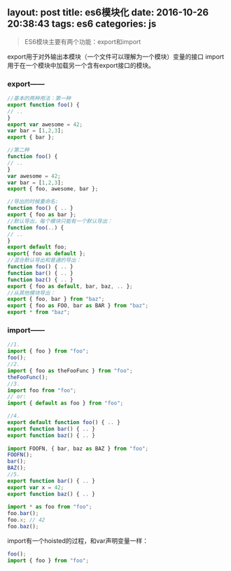 layout: post
title: es6模块化
date: 2016-10-26 20:38:43
tags: es6
categories: js
---
> ES6模块主要有两个功能：export和import

<!-- more -->

export用于对外输出本模块（一个文件可以理解为一个模块）变量的接口
import用于在一个模块中加载另一个含有export接口的模块。

### export——

```javascript
//基本的两种用法：第一种
export function foo() {  
// ..  
}  
export var awesome = 42;  
var bar = [1,2,3];  
export { bar };  

//第二种
function foo() {  
// ..  
}  
var awesome = 42;  
var bar = [1,2,3];  
export { foo, awesome, bar };  
```
```javascript
//导出的时候重命名:
function foo() { .. }  
export { foo as bar };  
//默认导出，每个模块只能有一个默认导出：
function foo(..) {  
// ..  
}  
export default foo;  
export{ foo as default }; 
//混合默认导出和普通的导出：
function foo() { .. }  
function bar() { .. }  
function baz() { .. }  
export { foo as default, bar, baz, .. }; 
//从其他模块导出：
export { foo, bar } from "baz";  
export { foo as FOO, bar as BAR } from "baz";  
export * from "baz"; 
```
### import——
```javascript
//1.
import { foo } from "foo";  
foo(); 
//2.
import { foo as theFooFunc } from "foo";  
theFooFunc();  
//3.
import foo from "foo";  
// or:  
import { default as foo } from "foo"; 

//4.
export default function foo() { .. }  
export function bar() { .. }  
export function baz() { .. }  
  
import FOOFN, { bar, baz as BAZ } from "foo";  
FOOFN();  
bar();  
BAZ();  
//5.
export function bar() { .. }  
export var x = 42;  
export function baz() { .. }  
  
import * as foo from "foo";  
foo.bar();  
foo.x; // 42  
foo.baz();  
```
import有一个hoisted的过程，和var声明变量一样：
```javascript
foo();  
import { foo } from "foo";
```